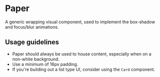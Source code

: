 # Paper

A generic wrapping visual component, used to implement the box-shadow and focus/blur animations.

## Usage guidelines
- Paper should always be used to house content, especially when on a non-white background.
- Use a minimum of 16px padding.
- If you're building out a list type UI, consider using the `Card` component.